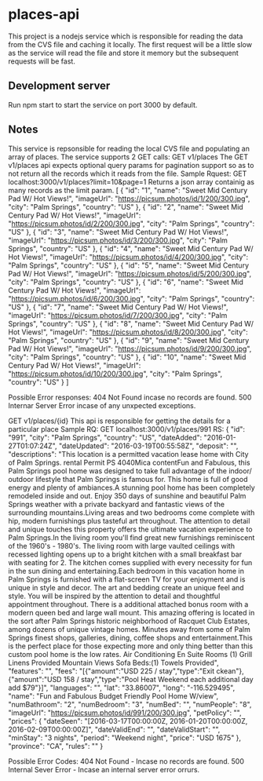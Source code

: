 # places-api
This project is a nodejs service which is responsible for reading the data from the CVS file and caching it locally. The first request will be a little slow as the service will read the file and store it memory but the subsequent requests will be fast.

## Development server
Run npm start to start the service on port 3000 by default.

## Notes
This service is repsonsible for reading the local CVS file and populating an array of places. The service supports 2 GET calls:
GET v1/places 
    The GET v1/places api expects optional query params for pagination support so as to not return all the records which it reads from the file.
    Sample Rquest:
    GET localhost:3000/v1/places?limit=10&page=1
    Returns a json array containig as many records as the limit param.
    [
    {
        "id": "1",
        "name": "Sweet Mid Century Pad W/ Hot Views!",
        "imageUrl": "https://picsum.photos/id/1/200/300.jpg",
        "city": "Palm Springs",
        "country": "US"
    },
    {
        "id": "2",
        "name": "Sweet Mid Century Pad W/ Hot Views!",
        "imageUrl": "https://picsum.photos/id/2/200/300.jpg",
        "city": "Palm Springs",
        "country": "US"
    },
    {
        "id": "3",
        "name": "Sweet Mid Century Pad W/ Hot Views!",
        "imageUrl": "https://picsum.photos/id/3/200/300.jpg",
        "city": "Palm Springs",
        "country": "US"
    },
    {
        "id": "4",
        "name": "Sweet Mid Century Pad W/ Hot Views!",
        "imageUrl": "https://picsum.photos/id/4/200/300.jpg",
        "city": "Palm Springs",
        "country": "US"
    },
    {
        "id": "5",
        "name": "Sweet Mid Century Pad W/ Hot Views!",
        "imageUrl": "https://picsum.photos/id/5/200/300.jpg",
        "city": "Palm Springs",
        "country": "US"
    },
    {
        "id": "6",
        "name": "Sweet Mid Century Pad W/ Hot Views!",
        "imageUrl": "https://picsum.photos/id/6/200/300.jpg",
        "city": "Palm Springs",
        "country": "US"
    },
    {
        "id": "7",
        "name": "Sweet Mid Century Pad W/ Hot Views!",
        "imageUrl": "https://picsum.photos/id/7/200/300.jpg",
        "city": "Palm Springs",
        "country": "US"
    },
    {
        "id": "8",
        "name": "Sweet Mid Century Pad W/ Hot Views!",
        "imageUrl": "https://picsum.photos/id/8/200/300.jpg",
        "city": "Palm Springs",
        "country": "US"
    },
    {
        "id": "9",
        "name": "Sweet Mid Century Pad W/ Hot Views!",
        "imageUrl": "https://picsum.photos/id/9/200/300.jpg",
        "city": "Palm Springs",
        "country": "US"
    },
    {
        "id": "10",
        "name": "Sweet Mid Century Pad W/ Hot Views!",
        "imageUrl": "https://picsum.photos/id/10/200/300.jpg",
        "city": "Palm Springs",
        "country": "US"
    }
]

Possible Error responses:
404 Not Found incase no records are found.
500 Internar Server Error incase of any unxpected exceptions.

GET v1/places/{id}
This api is responsible for getting the details for a particular place
Sample RQ:
GET localhost:3000/v1/places/991
RS:
{
    "id": "991",
    "city": "Palm Springs",
    "country": "US",
    "dateAdded": "2016-01-27T01:07:24Z",
    "dateUpdated": "2016-03-19T00:55:58Z",
    "deposit": "",
    "descriptions": "This location is a permitted vacation lease home with City of Palm Springs. rental Permit PS 4040Mica contentFun and Fabulous, this Palm Springs pool home was designed to take full advantage of the indoor/ outdoor lifestyle that Palm Springs is famous for. This home is full of good energy and plenty of ambiances.A stunning pool home has been completely remodeled inside and out. Enjoy 350 days of sunshine and beautiful Palm Springs weather with a private backyard and fantastic views of the surrounding mountains.Living areas and two bedrooms come complete with hip, modern furnishings plus tasteful art throughout. The attention to detail and unique touches this property offers the ultimate vacation experience to Palm Springs.In the living room you'll find great new furnishings reminiscent of the 1960's - 1980's. The living room with large vaulted ceilings with recessed lighting opens up to a bright kitchen with a small breakfast bar with seating for 2. The kitchen comes supplied with every necessity for fun in the sun dining and entertaining.Each bedroom in this vacation home in Palm Springs is furnished with a flat-screen TV for your enjoyment and is unique in style and decor. The art and bedding create an unique feel and style. You will be inspired by the attention to detail and thoughtful appointment throughout. There is a additional attached bonus room with a modern queen bed and large wall mount. This amazing offering is located in the sort after Palm Springs historic neighborhood of Racquet Club Estates, among dozens of unique vintage homes. Minutes away from some of Palm Springs finest shops, galleries, dining, coffee shops and entertainment.This is the perfect place for those expecting more and only thing better than this custom pool home is the low rates. Air Conditioning En Suite Rooms (1) Grill   Linens Provided Mountain Views Sofa Beds:(1)   Towels Provided",
    "features": "",
    "fees": "[{\"amount\":\"USD 225 / stay\",\"type\":\"Exit ckean\"},{\"amount\":\"USD 158 / stay\",\"type\":\"Pool Heat Weekend each additional day add $79\"}]",
    "languages": "",
    "lat": "33.86007",
    "long": "-116.529495",
    "name": "Fun and Fabulous Budget Friendly Pool Home W/view",
    "numBathroom": "2",
    "numBedroom": "3",
    "numBed": "",
    "numPeople": "8",
    "imageUrl": "https://picsum.photos/id/991/200/300.jpg",
    "petPolicy": "",
    "prices": {
        "dateSeen": "[2016-03-17T00:00:00Z, 2016-01-20T00:00:00Z, 2016-02-09T00:00:00Z]",
        "dateValidEnd": "",
        "dateValidStart": "",
        "minStay": "3 nights",
        "period": "Weekend night",
        "price": "USD 1675"
    },
    "province": "CA",
    "rules": ""
}

Possible Error Codes:
404 Not Found - Incase no records are found.
500 Internal Sever Error - Incase an internal server error orrurs.


